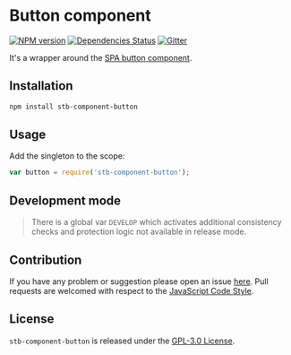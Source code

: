 Button component
================

[![NPM version](https://img.shields.io/npm/v/stb-component-button.svg?style=flat-square)](https://www.npmjs.com/package/stb-component-button)
[![Dependencies Status](https://img.shields.io/david/stbsdk/component-button.svg?style=flat-square)](https://david-dm.org/stbsdk/component-button)
[![Gitter](https://img.shields.io/badge/gitter-join%20chat-blue.svg?style=flat-square)](https://gitter.im/DarkPark/stbsdk)


It's a wrapper around the [SPA button component](https://github.com/spasdk/component-button).


## Installation ##

```bash
npm install stb-component-button
```


## Usage ##

Add the singleton to the scope:

```js
var button = require('stb-component-button');
```


## Development mode ##

> There is a global var `DEVELOP` which activates additional consistency checks and protection logic not available in release mode.


## Contribution ##

If you have any problem or suggestion please open an issue [here](https://github.com/stbsdk/component-button/issues).
Pull requests are welcomed with respect to the [JavaScript Code Style](https://github.com/DarkPark/jscs).


## License ##

`stb-component-button` is released under the [GPL-3.0 License](http://opensource.org/licenses/GPL-3.0).
